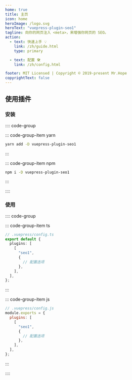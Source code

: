 ```yaml
---
home: true
title: 主页
icon: home
heroImage: /logo.svg
heroText: "vuepress-plugin-seo1"
tagline: 向你的网页注入 <meta>，来增强你网页的 SEO。
action:
  - text: 快速上手 💡
    link: /zh/guide.html
    type: primary

  - text: 配置 🛠
    link: /zh/config.html

footer: MIT Licensed | Copyright © 2019-present Mr.Hope
copyrightText: false
---
```


## 使用插件

### 安装

:::: code-group

::: code-group-item yarn

```bash
yarn add -D vuepress-plugin-seo1
```

:::

::: code-group-item npm

```bash
npm i -D vuepress-plugin-seo1
```

:::

::::

### 使用

:::: code-group

::: code-group-item ts

```ts
// .vuepress/config.ts
export default {
  plugins: [
    [
      "seo1",
      {
        // 配置选项
      },
    ],
  ],
};
```

:::

::: code-group-item js

```js
// .vuepress/config.js
module.exports = {
  plugins: [
    [
      "seo1",
      {
        // 配置选项
      },
    ],
  ],
};
```

:::

::::
